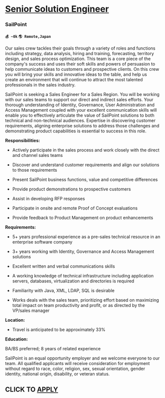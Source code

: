 # [Senior Solution Engineer](https://www.remotewlb.com/apply/senior-solution-engineer-57947)  
### SailPoint  
#### `💰 ~0k` `🌎 Remote,Japan`  

Our sales crew tackles their goals through a variety of roles and functions including strategy, data analysis, hiring and training, forecasting, territory design, and sales process optimization. This team is a core piece of the company's success and uses their soft skills and powers of persuasion to help communicate ideas to customers and prospective clients. On this crew you will bring your skills and innovative ideas to the table, and help us create an environment that will continue to attract the most talented professionals in the sales industry.

SailPoint is seeking a Sales Engineer for a Sales Region. You will be working with our sales teams to support our direct and indirect sales efforts. Your thorough understanding of Identity, Governance, User Administration and Access Management coupled with your excellent communication skills will enable you to effectively articulate the value of SailPoint solutions to both technical and non-technical audiences. Expertise in discovering customer requirements, aligning enterprise solutions to address those challenges and demonstrating product capabilities is essential to success in this role.

 **Responsibilities:**

  * Actively participate in the sales process and work closely with the direct and channel sales teams

  * Discover and understand customer requirements and align our solutions to those requirements

  * Present SailPoint business functions, value and competitive differences

  * Provide product demonstrations to prospective customers

  * Assist in developing RFP responses

  * Participate in onsite and remote Proof of Concept evaluations

  * Provide feedback to Product Management on product enhancements

 **Requirements:**

  * 5+ years professional experience as a pre-sales technical resource in an enterprise software company

  * 3+ years working with Identity, Governance and Access Management solutions

  * Excellent written and verbal communications skills

  * A working knowledge of technical infrastructure including application servers, databases, virtualization and directories is required

  * Familiarity with Java, XML, LDAP, SQL is desirable

  * Works deals with the sales team, prioritizing effort based on maximizing total impact on team productivity and profit, or as directed by the VP/sales manager

 **Location:**

  * Travel is anticipated to be approximately 33%

 **Education:**

BA/BS preferred; 8 years of related experience

SailPoint is an equal opportunity employer and we welcome everyone to our team. All qualified applicants will receive consideration for employment without regard to race, color, religion, sex, sexual orientation, gender identity, national origin, disability, or veteran status.

  
## CLICK TO [APPLY](https://www.remotewlb.com/apply/senior-solution-engineer-57947)

